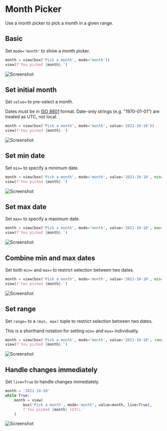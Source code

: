 # Month Picker

Use a month picker to pick a month in a given range.

## Basic

Set `mode='month'` to show a month picker.


```py
month = view(box('Pick a month', mode='month'))
view(f'You picked {month}.')
```


![Screenshot](assets/screenshots/month_basic.png)


## Set initial month

Set `value=` to pre-select a month.

Dates must be in [ISO 8601](https://en.wikipedia.org/wiki/ISO_8601) format.
Date-only strings (e.g. "1970-01-01") are treated as UTC, not local.


```py
month = view(box('Pick a month', mode='month', value='2021-10-10'))
view(f'You picked {month}.')
```


![Screenshot](assets/screenshots/month_value.png)


## Set min date

Set `min=` to specify a minimum date.


```py
month = view(box('Pick a month', mode='month', value='2021-10-10', min='2019-01-01'))
view(f'You picked {month}.')
```


![Screenshot](assets/screenshots/month_min.png)


## Set max date

Set `max=` to specify a maximum date.


```py
month = view(box('Pick a month', mode='month', value='2021-10-10', max='2022-12-31'))
view(f'You picked {month}.')
```


![Screenshot](assets/screenshots/month_max.png)


## Combine min and max dates

Set both `min=` and `max=` to restrict selection between two dates.


```py
month = view(box('Pick a month', mode='month', value='2021-10-10', min='2019-01-01', max='2022-12-31'))
view(f'You picked {month}.')
```


![Screenshot](assets/screenshots/month_min_max.png)


## Set range

Set `range=` to a `(min, max)` tuple to restrict selection between two dates.

This is a shorthand notation for setting `min=` and `max=` individually.


```py
month = view(box('Pick a month', mode='month', value='2021-10-10', range=('2019-01-01', '2022-12-31')))
view(f'You picked {month}.')
```


![Screenshot](assets/screenshots/month_range.png)


## Handle changes immediately

Set `live=True` to handle changes immediately.


```py
month = '2021-10-10'
while True:
    month = view(
        box('Pick a month', mode='month', value=month, live=True),
        f'You picked {month} (UTC).'
    )
```


![Screenshot](assets/screenshots/month_live.png)
